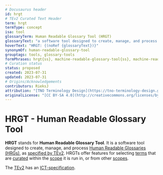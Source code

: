 ```yaml
---
# Docusaurus header
id: hrgt
# TEv2 Curated Text Header
term: hrgt
termType: concept
isa: tool
glossaryTerm: Human Readable Glossary Tool (HRGT)
glossaryText: "a software tool designed to create, manage, and process [Human Readable Glossaries (HRGs)](@), as [specified by TEv2](/docs/tev2/spec-tools/hrgt). HRGTs offer features for selecting [terms](@) that are [curated](@) within the [scope](@) it is run in, or from other [scopes](@)."
hoverText: "HRGT: {(noRef {glossaryText})}"
synonymOf: human-readable-glossary-tool
grouptags: tools, glossary-tools
formPhrases: hrgt{ss}, machine-readable-glossary-tool{ss}, machine-readable-glossary-tool{ss}-hrtt{ss}
# Curation status
status: proposed
created: 2023-07-31
updated: 2023-07-31
# Origins/Acknowledgements
contributors: RieksJ
attribution: "[TNO Terminology Design](https://tno-terminology-design.github.io/tev2-specifications/docs/tev2)"
originalLicense: "[CC BY-SA 4.0](http://creativecommons.org/licenses/by-sa/4.0/?ref=chooser-v1)"
---
```


# HRGT - Human Readable Glossary Tool

**HRGT** stands for **Human Readable Glossary Tool**. It is a software tool designed to create, manage, and process [Human Readable Glossaries (HRGs)](@), as [specified by TEv2](/docs/tev2/spec-tools/hrgt). HRGTs offer features for selecting [terms](@) that are [curated](@) within the [scope](@) it is run in, or from other [scopes](@).


The [TEv2](@) has an [ICT-specification](/docs/tev2/spec-tools/hrgt).
